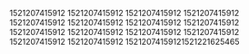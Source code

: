 1521207415912
1521207415912
1521207415912
1521207415912
1521207415912
1521207415912
1521207415912
1521207415912
1521207415912
1521207415912
1521207415912
1521207415912
1521207415912
1521207415912
15212074159121521221625465